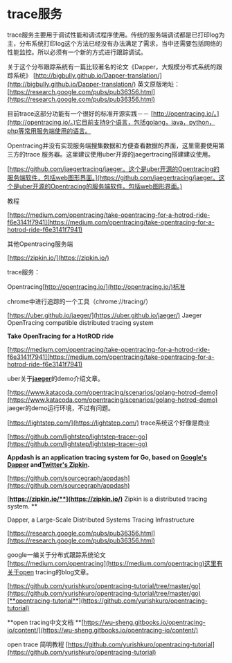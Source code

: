 # trace服务

trace服务主要用于调试性能和调试程序使用。传统的服务端调试都是已打印log为主，分布系统打印log这个方法已经没有办法满足了需求，当中还需要包括网络的性能监控。所以必须有一个新的方式进行跟踪调试。

关于这个分布跟踪系统有一篇比较著名的论文《Dapper，大规模分布式系统的跟踪系统》 [http://bigbully.github.io/Dapper-translation/](http://bigbully.github.io/Dapper-translation/)   英文原版地址：[https://research.google.com/pubs/pub36356.html](https://research.google.com/pubs/pub36356.html)

目前trace这部分功能有一个很好的标准开源实践－－ [http://opentracing.io/。](http://opentracing.io/。)它目前支持9个语言，包括golang，java，python，php等常用服务端使用的语言。

Opentracing并没有实现服务端搜集数据和方便查看数据的界面，这里需要使用第三方的trace 服务器。这里建议使用uber开源的jaegertracing搭建建议使用。

[https://github.com/jaegertracing/jaeger。这个是uber开源的Opentracing的服务端软件，包括web图形界面。](https://github.com/jaegertracing/jaeger。这个是uber开源的Opentracing的服务端软件，包括web图形界面。)

教程

[https://medium.com/opentracing/take-opentracing-for-a-hotrod-ride-f6e3141f7941](https://medium.com/opentracing/take-opentracing-for-a-hotrod-ride-f6e3141f7941)

其他Opentracing服务端

[https://zipkin.io/](https://zipkin.io/)



trace服务：

Opentracing[http://opentracing.io/](http://opentracing.io/)标准

chrome中进行追踪的一个工具（chrome://tracing/）



[https://uber.github.io/jaeger/](https://uber.github.io/jaeger/) Jaeger OpenTracing compatible distributed tracing system

  


**Take OpenTracing for a HotROD ride**

[https://medium.com/opentracing/take-opentracing-for-a-hotrod-ride-f6e3141f7941](https://medium.com/opentracing/take-opentracing-for-a-hotrod-ride-f6e3141f7941)

uber关于[**jaeger**](https://github.com/jaegertracing/jaeger)的demo介绍文章。

[https://www.katacoda.com/opentracing/scenarios/golang-hotrod-demo](https://www.katacoda.com/opentracing/scenarios/golang-hotrod-demo) jaeger的demo运行环境，不过有问题。

[https://lightstep.com/](https://lightstep.com/) trace系统这个好像是商业

[https://github.com/lightstep/lightstep-tracer-go](https://github.com/lightstep/lightstep-tracer-go)

**Appdash is an application tracing system for Go, based on **[**Google's Dapper**](http://research.google.com/pubs/pub36356.html)** and**[**Twitter's Zipkin**](http://twitter.github.io/zipkin/)**.**

[https://github.com/sourcegraph/appdash](https://github.com/sourcegraph/appdash)

[**https://zipkin.io/**](https://zipkin.io/)** Zipkin is a distributed tracing system. **

  
Dapper, a Large-Scale Distributed Systems Tracing Infrastructure 

[https://research.google.com/pubs/pub36356.html](https://research.google.com/pubs/pub36356.html)

google一编关于分布式跟踪系统论文  
[https://medium.com/opentracing](https://medium.com/opentracing)这里有关于open tracing的blog文章。

[https://github.com/yurishkuro/opentracing-tutorial/tree/master/go](https://github.com/yurishkuro/opentracing-tutorial/tree/master/go)[**opentracing-tutorial**](https://github.com/yurishkuro/opentracing-tutorial)

**open tracing中文文档 **[https://wu-sheng.gitbooks.io/opentracing-io/content/](https://wu-sheng.gitbooks.io/opentracing-io/content/)

open trace 简明教程 [https://github.com/yurishkuro/opentracing-tutorial](https://github.com/yurishkuro/opentracing-tutorial)

